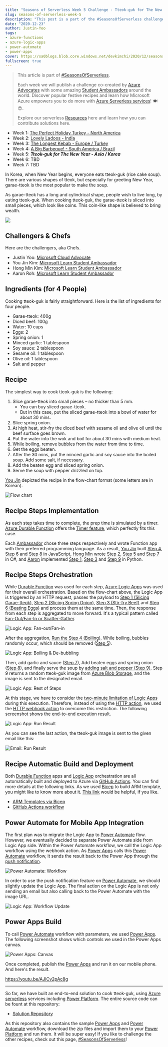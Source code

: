 ```yaml
---
title: "Seasons of Serverless Week 5 Challenge - Tteok-guk for The New year"
slug: seasons-of-serverless-week-5
description: "This post is a part of the #SeasonsOfServerless challenge, for the 5th week. It shows a sample solution to cook tteok-guk, the traditional Korean food for The New Year, using Azure Durable Functions, Logic Apps, Power Automate and Power Apps."
date: "2020-12-23"
author: Justin-Yoo
tags:
- azure-functions
- azure-logic-apps
- power-automate
- power-apps
cover: https://sa0blogs.blob.core.windows.net/devkimchi/2020/12/seasons-of-serverless-week-5-00.png
fullscreen: true
---
```


> This article is part of [#SeasonsOfServerless][devto sos].
>
> Each week we will publish a challenge co-created by [Azure Advocates][ms ca] with some amazing [Student Ambassadors][ms lsa] around the world. Discover popular festive recipes and learn how Microsoft Azure empowers you to do more with [Azure Serverless services][az serverless]! 🍽 😍.
>
> Explore our serverless [Resources][gh sos resources] here and learn how you can contribute solutions here.

* Week 1: [The Perfect Holiday Turkey - North America][devto sos week1]
* Week 2: [Lovely Ladoos - India][devto sos week2]
* Week 3: [The Longest Kebab - Europe / Turkey][devto sos week3]
* Week 4: [A Big Barbeque! - South America / Brazil][devto sos week4]
* Week 5: ***Tteok-guk for The New Year - Asia / Korea***
* Week 6: TBD
* Week 7: TBD

In Korea, when New Year begins, everyone eats tteok-guk (rice cake soup). There are various shapes of tteok, but especially for greeting New Year, garae-tteok is the most popular to make the soup.

As garae-tteok has a long and cylindrical shape, people wish to live long, by eating tteok-guk. When cooking tteok-guk, the garae-tteok is sliced into small pieces, which look like coins. This coin-like shape is believed to bring wealth.

![](https://github.com/justinyoo/Seasons-of-Serverless/blob/main/graphics/2020-12-21/tteokguk.jpg?raw=true)


## Challengers & Chefs ##

Here are the challengers, aka Chefs.

* Justin Yoo: [Microsoft Cloud Advocate][author justin]
* You Jin Kim: [Microsoft Learn Student Ambassador][author youjin]
* Hong Min Kim: [Microsoft Learn Student Ambassador][author hongmin]
* Aaron Roh: [Microsoft Learn Student Ambassador][author aaron]


## Ingredients (for 4 People) ##

Cooking tteok-guk is fairly straightforward. Here is the list of ingredients for four people.

* Garae-tteok: 400g
* Diced beef: 100g
* Water: 10 cups
* Eggs: 2
* Spring onion: 1
* Minced garlic: 1 tablespoon
* Soy sauce: 2 tablespoon
* Sesame oil: 1 tablespoon
* Olive oil: 1 tablespoon
* Salt and pepper


## Recipe ##

The simplest way to cook tteok-guk is the following:

1. Slice garae-tteok into small pieces – no thicker than 5 mm.
   * You can buy sliced garae-tteok.
   * But in this case, put the sliced garae-tteok into a bowl of water for about 30 mins.
2. Slice spring onion.
3. At high heat, stir-fry the diced beef with sesame oil and olive oil until the beef surface goes brown.
4. Put the water into the wok and boil for about 30 mins with medium heat.
5. While boiling, remove bubbles from the water from time to time.
6. Get the eggs beaten.
7. After the 30 mins, put the minced garlic and soy sauce into the boiled soup. Add some salt, if necessary.
8. Add the beaten egg and sliced spring onion.
9. Serve the soup with pepper drizzled on top.

[You Jin][author youjin] depicted the recipe in the flow-chart format (some letters are in Korean).

![Flow chart][image-01]


## Recipe Steps Implementation ##

As each step takes time to complete, the prep time is simulated by a timer. [Azure Durable Function][az func durable] offers the [Timer feature][az func durable timer], which perfectly fits this case.

Each [Ambassador][ms lsa] chose three steps respectively and wrote Function app with their preferred programming language. As a result, [You Jin][author youjin] built [Step 4][gh sos step4], [Step 6][gh sos step6] and [Step 8][gh sos step8] in JavaScript, [Hong Min][author hongmin] wrote [Step 2][gh sos step2], [Step 5][gh sos step5] and [Step 7][gh sos step7] in C#, and [Aaron][author aaron] implemented [Step 1][gh sos step1], [Step 3][gh sos step3] and [Step 9][gh sos step9] in Python.


## Recipe Steps Orchestration ##

While [Durable Function][az func durable] was used for each step, [Azure Logic Apps][az logapp] was used for their overall orchestration. Based on the flow-chart above, the Logic App is triggered by an HTTP request, passes the payload to [Step 1 (Slicing Garae-tteok)][gh sos step1], [Step 2 (Slicing Spring Onion)][gh sos step2], [Step 3 (Stir-fry Beef)][gh sos step3] and [Step 6 (Beating Eggs)][gh sos step6] and process them at the same time. Then, the response from each step is aggregated to move forward. It's a typical pattern called [Fan-Out/Fan-In or Scatter-Gather][fanout fanin].

![Logic App: Fan-out/Fan-in][image-02]

After the aggregation, [Run the Step 4 (Boiling)][gh sos step4]. While boiling, bubbles randomly occur, which should be removed ([Step 5][gh sos step5]).

![Logic App: Boiling & De-bubbling][image-03]

Then, add garlic and sauce ([Step 7][gh sos step7]), Add beaten eggs and spring onion ([Step 8][gh sos step8]), and finally serve the soup by [adding salt and pepper (Step 9)][gh sos step9]. Step 9 returns a random tteok-guk image from [Azure Blob Storage][az st blob], and the image is sent to the designated email.

![Logic App: Rest of Steps][image-04]

At this stage, we have to consider the [two-minute limitation of Logic Apps][az logapp limit] during this execution. Therefore, instead of using the [HTTP action][az logapp http], we used the [HTTP webhook action][az logapp webhook] to overcome this restriction. The following screenshot shows the end-to-end execution result.

![Logic App: Run Result][image-05]

As you can see the last action, the tteok-guk image is sent to the given email like this:

![Email: Run Result][image-06]


## Recipe Automatic Build and Deployment ##

Both [Durable Function][az func durable] apps and [Logic App][az logapp] orchestration are all automatically built and deployed to Azure via [GitHub Actions][gh actions]. You can find more details at the following links. As we used [Bicep][az bicep] to build ARM template, you might like to know more about it. [This link][post bicep] would be helpful, if you like.

* [ARM Templates via Bicep][gh bicep]
* [GitHub Actions workflow][gh workflow]


## Power Automate for Mobile App Integration ##

The first plan was to migrate the Logic App to [Power Automate][pw automate] flow. However, we eventually decided to separate Power Automate side from Logic App side. Within the Power Automate workflow, we call the Logic App workflow using the webhook action. As [Power Apps][pw apps] calls this [Power Automate][pw automate] workflow, it sends the result back to the Power App through the [push notification][pw apps push].

![Power Automate: Workflow][image-07]

In order to use the push notification feature on [Power Automate][pw automate], we should slightly update the Logic App. The final action on the Logic App is not only sending an email but also calling back to the Power Automate with the image URL.

![Logic App: Workflow Update][image-08]


## Power Apps Build ##

To call [Power Automate][pw automate] workflow with parameters, we used [Power Apps][pw apps]. The following screenshot shows which controls we used in the Power Apps canvas.

![Power Apps: Canvas][image-09]

Once completed, publish the [Power Apps][pw apps] and run it on our mobile phone. And here's the result.

https://youtu.be/AJlCv2pAc8g

---

So far, we have built an end-to-end solution to cook tteok-guk, using [Azure serverless][az serverless] services including [Power Platform][pw platform]. The entire source code can be fount at this repository:

* [Solution Repository][gh sample]

As this repository also contains the sample [Power Apps][pw apps] and [Power Automate][pw automate] workflow, download the zip files and import them to your [Power Platform][pw platform] and run them. It will be super easy! If you like to challenge the other recipes, check out this page, [#SeasonsOfServerless][devto sos]!


[image-01]: https://raw.githubusercontent.com/justinyoo/Seasons-of-Serverless/solution/solutions/2020-12-21/flowchart.png
[image-02]: https://sa0blogs.blob.core.windows.net/devkimchi/2020/12/seasons-of-serverless-week-5-02.png
[image-03]: https://sa0blogs.blob.core.windows.net/devkimchi/2020/12/seasons-of-serverless-week-5-03.png
[image-04]: https://sa0blogs.blob.core.windows.net/devkimchi/2020/12/seasons-of-serverless-week-5-04.png
[image-05]: https://sa0blogs.blob.core.windows.net/devkimchi/2020/12/seasons-of-serverless-week-5-05.png
[image-06]: https://sa0blogs.blob.core.windows.net/devkimchi/2020/12/seasons-of-serverless-week-5-06.jpg
[image-07]: https://sa0blogs.blob.core.windows.net/devkimchi/2020/12/seasons-of-serverless-week-5-07.png
[image-08]: https://sa0blogs.blob.core.windows.net/devkimchi/2020/12/seasons-of-serverless-week-5-08.png
[image-09]: https://sa0blogs.blob.core.windows.net/devkimchi/2020/12/seasons-of-serverless-week-5-09.png

[devto sos]: https://dev.to/azure/azure-advocates-seasons-of-serverless-join-our-virtual-festive-potluck-53m6
[devto sos week1]: https://dev.to/azure/seasonsofserverless-solution-1-developing-the-perfect-holiday-turkey-2p3f
[devto sos week2]: https://dev.to/azure/seasonsofserverless-solution-2-developing-lovely-ladoos-3ggh
[devto sos week3]: https://dev.to/azure/week-3
[devto sos week4]: https://dev.to/azure/week-4
[devto sos week6]: https://dev.to/azure/week-6
[devto sos week7]: https://dev.to/azure/week-7

[post bicep]: /tag/bicep/

[author justin]: https://twitter.com/justinchronicle
[author youjin]: https://github.com/u0jin
[author hongmin]: https://github.com/hongman
[author aaron]: https://www.linkedin.com/in/aaronroh/

[gh sample]: https://github.com/justinyoo/Seasons-of-Serverless
[gh actions]: https://docs.github.com/en/free-pro-team@latest/actions
[gh bicep]: https://github.com/justinyoo/Seasons-of-Serverless/blob/solution/solutions/2020-12-21/Resources/azuredeploy.bicep
[gh workflow]: https://github.com/justinyoo/Seasons-of-Serverless/blob/solution/.github/workflows/main.yaml

[gh sos resources]: https://github.com/microsoft/Seasons-of-Serverless/blob/main/RESOURCES.md
[gh sos step1]: https://github.com/justinyoo/Seasons-of-Serverless/tree/solution/solutions/2020-12-21/Step-1
[gh sos step2]: https://github.com/justinyoo/Seasons-of-Serverless/tree/solution/solutions/2020-12-21/Step-2
[gh sos step3]: https://github.com/justinyoo/Seasons-of-Serverless/tree/solution/solutions/2020-12-21/Step-3
[gh sos step4]: https://github.com/justinyoo/Seasons-of-Serverless/tree/solution/solutions/2020-12-21/Step-4
[gh sos step5]: https://github.com/justinyoo/Seasons-of-Serverless/tree/solution/solutions/2020-12-21/Step-5
[gh sos step6]: https://github.com/justinyoo/Seasons-of-Serverless/tree/solution/solutions/2020-12-21/Step-6
[gh sos step7]: https://github.com/justinyoo/Seasons-of-Serverless/tree/solution/solutions/2020-12-21/Step-7
[gh sos step8]: https://github.com/justinyoo/Seasons-of-Serverless/tree/solution/solutions/2020-12-21/Step-8
[gh sos step9]: https://github.com/justinyoo/Seasons-of-Serverless/tree/solution/solutions/2020-12-21/Step-9

[ms ca]: https://developer.microsoft.com/advocates/?WT.mc_id=academic-10291-cxa
[ms lsa]: https://studentambassadors.microsoft.com/?WT.mc_id=academic-10291-cxa

[az bicep]: https://github.com/azure/bicep

[az serverless]: https://azure.microsoft.com/solutions/serverless/?WT.mc_id=academic-10291-cxa
[az st blob]: https://docs.microsoft.com/azure/storage/blobs/storage-blobs-introduction?WT.mc_id=academic-10291-cxa

[az func]: https://docs.microsoft.com/azure/azure-functions/functions-overview?WT.mc_id=academic-10291-cxa
[az func durable]: https://docs.microsoft.com/azure/azure-functions/durable/durable-functions-overview?WT.mc_id=academic-10291-cxa
[az func durable timer]: https://docs.microsoft.com/azure/azure-functions/durable/durable-functions-timers?WT.mc_id=academic-10291-cxa

[az logapp]: https://docs.microsoft.com/azure/logic-apps/logic-apps-overview?WT.mc_id=academic-10291-cxa
[az logapp limit]: https://docs.microsoft.com/azure/logic-apps/logic-apps-limits-and-config?WT.mc_id=academic-10291-cxa#http-limits
[az logapp http]: https://docs.microsoft.com/azure/logic-apps/logic-apps-workflow-actions-triggers?WT.mc_id=academic-10291-cxa#http-action
[az logapp webhook]: https://docs.microsoft.com/azure/logic-apps/logic-apps-workflow-actions-triggers?WT.mc_id=academic-10291-cxa#webhooks-and-subscriptions

[pw platform]: https://powerplatform.microsoft.com/?WT.mc_id=academic-10291-cxa
[pw automate]: https://flow.microsoft.com/?WT.mc_id=academic-10291-cxa
[pw apps]: https://powerapps.microsoft.com/?WT.mc_id=academic-10291-cxa
[pw apps push]: https://docs.microsoft.com/connectors/powerappsnotification/?WT.mc_id=academic-10291-cxa

[fanout fanin]: https://www.enterpriseintegrationpatterns.com/patterns/messaging/BroadcastAggregate.html

